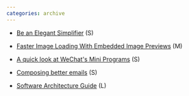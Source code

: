 ```yaml
---
categories: archive
---
```


- [Be an Elegant Simplifier](https://behavioralscientist.org/be-an-elegant-simplifier/ "https://behavioralscientist.org/be-an-elegant-simplifier/") (S)

- [Faster Image Loading With Embedded Image Previews](https://www.smashingmagazine.com/2019/08/faster-image-loading-embedded-previews/ "https://www.smashingmagazine.com/2019/08/faster-image-loading-embedded-previews/") (M)

- [A quick look at WeChat's Mini Programs](https://dev.to/tomayac/a-quick-look-at-wechat-s-mini-programs-1kba "https://dev.to/tomayac/a-quick-look-at-wechat-s-mini-programs-1kba") (S)

- [Composing better emails](https://iridakos.com/how-to/2019/06/26/composing-better-emails.html "https://iridakos.com/how-to/2019/06/26/composing-better-emails.html") (S)

- [Software Architecture Guide](https://martinfowler.com/architecture/ "https://martinfowler.com/architecture/") (L)
